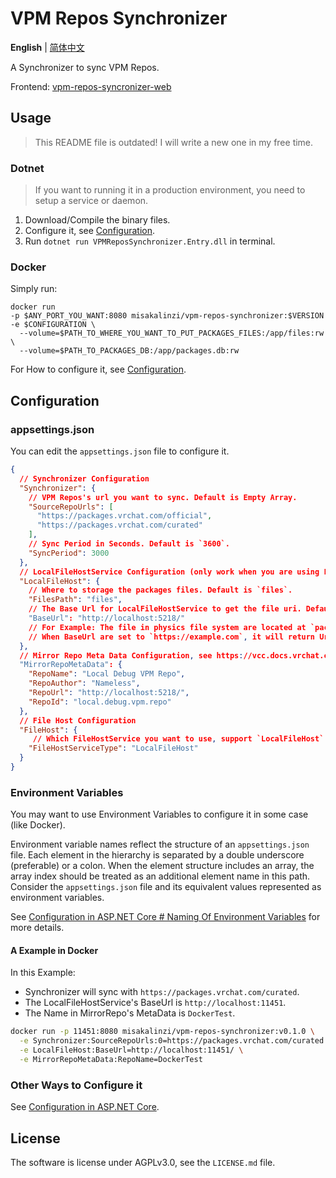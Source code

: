 # VPM Repos Synchronizer

**English** | [简体中文](README_ZH.md)

A Synchronizer to sync VPM Repos.

Frontend: [vpm-repos-syncronizer-web](https://github.com/vrcd-community/vpm-repos-syncronizer-web)

## Usage

> This README file is outdated! I will write a new one in my free time.

### Dotnet

> If you want to running it in a production environment, you need to setup a service or daemon.

1. Download/Compile the binary files.
2. Configure it, see [Configuration](#configuration).
3. Run `dotnet run VPMReposSynchronizer.Entry.dll` in terminal.

### Docker

Simply run:

```shell
docker run
-p $ANY_PORT_YOU_WANT:8080 misakalinzi/vpm-repos-synchronizer:$VERSION -e $CONFIGURATION \
  --volume=$PATH_TO_WHERE_YOU_WANT_TO_PUT_PACKAGES_FILES:/app/files:rw \
  --volume=$PATH_TO_PACKAGES_DB:/app/packages.db:rw
```

For How to configure it, see [Configuration](#configuration).

## Configuration

### appsettings.json

You can edit the `appsettings.json` file to configure it.

```json
{
  // Synchronizer Configuration
  "Synchronizer": {
    // VPM Repos's url you want to sync. Default is Empty Array.
    "SourceRepoUrls": [
      "https://packages.vrchat.com/official",
      "https://packages.vrchat.com/curated"
    ],
    // Sync Period in Seconds. Default is `3600`.
    "SyncPeriod": 3000
  },
  // LocalFileHostService Configuration (only work when you are using LocalFileHostService)
  "LocalFileHost": {
    // Where to storage the packages files. Default is `files`.
    "FilesPath": "files",
    // The Base Url for LocalFileHostService to get the file uri. Default is `http://example.com`.
    "BaseUrl": "http://localhost:5218/"
    // For Example: The file in physics file system are located at `package-files/example-file` (The `FilesPath` are set to `package-files`)
    // When BaseUrl are set to `https://example.com`, it will return Url `https://example.com/files/example-file`
  },
  // Mirror Repo Meta Data Configuration, see https://vcc.docs.vrchat.com/vpm/repos for more inhumations.
  "MirrorRepoMetaData": {
    "RepoName": "Local Debug VPM Repo",
    "RepoAuthor": "Nameless",
    "RepoUrl": "http://localhost:5218/",
    "RepoId": "local.debug.vpm.repo"
  },
  // File Host Configuration
  "FileHost": {
     // Which FileHostService you want to use, support `LocalFileHost` and `S3FileHost`. Default is `LocalFileHost`.
    "FileHostServiceType": "LocalFileHost"
  }
}

```

### Environment Variables

You may want to use Environment Variables to configure it in some case (like Docker).

Environment variable names reflect the structure of an `appsettings.json` file. Each element in the hierarchy is separated by a double underscore (preferable) or a colon. When the element structure includes an array, the array index should be treated as an additional element name in this path. Consider the `appsettings.json` file and its equivalent values represented as environment variables.

See [Configuration in ASP.NET Core # Naming Of Environment Variables](https://learn.microsoft.com/aspnet/core/fundamentals/configuration/?view=aspnetcore-8.0#naming-of-environment-variables) for more details.

#### A Example in Docker

In this Example:

- Synchronizer will sync with `https://packages.vrchat.com/curated`.
- The LocalFileHostService's BaseUrl is `http://localhost:11451`.
- The Name in MirrorRepo's MetaData  is `DockerTest`.

```bash
docker run -p 11451:8080 misakalinzi/vpm-repos-synchronizer:v0.1.0 \
  -e Synchronizer:SourceRepoUrls:0=https://packages.vrchat.com/curated \
  -e LocalFileHost:BaseUrl=http://localhost:11451/ \
  -e MirrorRepoMetaData:RepoName=DockerTest
```

### Other Ways to Configure it

See [Configuration in ASP.NET Core](https://learn.microsoft.com/zh-cn/aspnet/core/fundamentals/configuration/?view=aspnetcore-8.0).

## License

The software is license under AGPLv3.0, see the `LICENSE.md` file.
